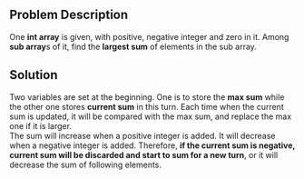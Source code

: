 ## Problem Description ##
One **int array** is given, with positive, negative integer and zero in it. Among **sub array**s of it, find the **largest sum** of elements in the sub array.

## Solution ##
Two variables are set at the beginning. One is to store the **max sum** while the other one stores **current sum** in this turn. Each time when the current sum is updated, it will be compared with the max sum, and replace the max one if it is larger.  
The sum will increase when a positive integer is added. It will decrease when a negative integer is added. Therefore, **if the current sum is negative, current sum will be discarded and start to sum for a new turn**, or it will decrease the sum of following elements.